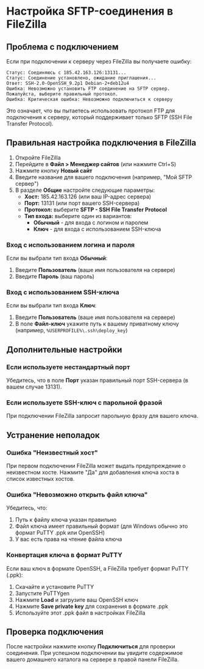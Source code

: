 # Настройка SFTP-соединения в FileZilla

## Проблема с подключением

Если при подключении к серверу через FileZilla вы получаете ошибку:

```
Статус: Соединяюсь с 185.42.163.126:13131...
Статус: Соединение установлено, ожидание приглашения...
Ответ: SSH-2.0-OpenSSH_9.2p1 Debian-2+deb12u4
Ошибка: Невозможно установить FTP соединение на SFTP сервер. Пожалуйста, выберите правильный протокол.
Ошибка: Критическая ошибка: Невозможно подключиться к серверу
```

Это означает, что вы пытаетесь использовать протокол FTP для подключения к серверу, который поддерживает только SFTP (SSH File Transfer Protocol).

## Правильная настройка подключения в FileZilla

1. Откройте FileZilla
2. Перейдите в **Файл > Менеджер сайтов** (или нажмите Ctrl+S)
3. Нажмите кнопку **Новый сайт**
4. Введите название для вашего подключения (например, "Мой SFTP сервер")
5. В разделе **Общие** настройте следующие параметры:
   - **Хост:** 185.42.163.126 (или ваш IP-адрес сервера)
   - **Порт:** 13131 (или порт вашего SSH-сервера)
   - **Протокол:** выберите **SFTP - SSH File Transfer Protocol**
   - **Тип входа:** выберите один из вариантов:
     - **Обычный** - для входа с логином и паролем
     - **Ключ** - для входа с использованием SSH-ключа

### Вход с использованием логина и пароля

Если вы выбрали тип входа **Обычный**:
1. Введите **Пользователь** (ваше имя пользователя на сервере)
2. Введите **Пароль** (ваш пароль)

### Вход с использованием SSH-ключа

Если вы выбрали тип входа **Ключ**:
1. Введите **Пользователь** (ваше имя пользователя на сервере)
2. В поле **Файл-ключ** укажите путь к вашему приватному ключу (например, `%USERPROFILE%\.ssh\deploy_key`)

## Дополнительные настройки

### Если используете нестандартный порт
Убедитесь, что в поле **Порт** указан правильный порт SSH-сервера (в вашем случае 13131).

### Если используете SSH-ключ с парольной фразой
При подключении FileZilla запросит парольную фразу для вашего ключа.

## Устранение неполадок

### Ошибка "Неизвестный хост"
При первом подключении FileZilla может выдать предупреждение о неизвестном хосте. Нажмите "Да" для добавления ключа хоста в список известных хостов.

### Ошибка "Невозможно открыть файл ключа"
Убедитесь, что:
1. Путь к файлу ключа указан правильно
2. Файл ключа имеет правильный формат (для Windows обычно это формат PuTTY .ppk или OpenSSH)
3. У вас есть права на чтение файла ключа

### Конвертация ключа в формат PuTTY
Если ваш ключ в формате OpenSSH, а FileZilla требует формат PuTTY (.ppk):
1. Скачайте и установите PuTTY
2. Запустите PuTTYgen
3. Нажмите **Load** и загрузите ваш OpenSSH ключ
4. Нажмите **Save private key** для сохранения в формате .ppk
5. Используйте этот .ppk файл в настройках FileZilla

## Проверка подключения

После настройки нажмите кнопку **Подключиться** для проверки соединения. При успешном подключении вы увидите содержимое вашего домашнего каталога на сервере в правой панели FileZilla.